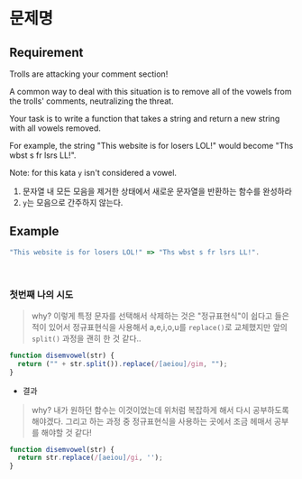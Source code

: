 # 문제명

## Requirement

<p>Trolls are attacking your comment section!

A common way to deal with this situation is to remove all of the vowels from the trolls' comments, neutralizing the threat.

Your task is to write a function that takes a string and return a new string with all vowels removed.

For example, the string "This website is for losers LOL!" would become "Ths wbst s fr lsrs LL!".

Note: for this kata `y` isn't considered a vowel.</p>

  1. 문자열 내 모든 모음을 제거한 상태에서 새로운 문자열을 반환하는 함수를 완성하라
  2. `y`는 모음으로 간주하지 않는다.

## Example

```js
"This website is for losers LOL!" => "Ths wbst s fr lsrs LL!".
```

<br>

### 첫번째 나의 시도

> why? 이렇게 특정 문자를 선택해서 삭제하는 것은 "정규표현식"이 쉽다고 들은 적이 있어서 정규표현식을 사용해서 a,e,i,o,u를 `replace()`로 교체했지만 앞의 `split()` 과정을 괜히 한 것 같다..

```js
function disemvowel(str) {
  return ("" + str.split()).replace(/[aeiou]/gim, "");
}
```
- 결과

> why? 내가 원하던 함수는 이것이었는데 위처럼 복잡하게 해서 다시 공부하도록 해야겠다. 그리고 하는 과정 중 정규표현식을 사용하는 곳에서 조금 헤매서 공부를 해야할 것 같다!

```js
function disemvowel(str) {
  return str.replace(/[aeiou]/gi, '');
}
```
